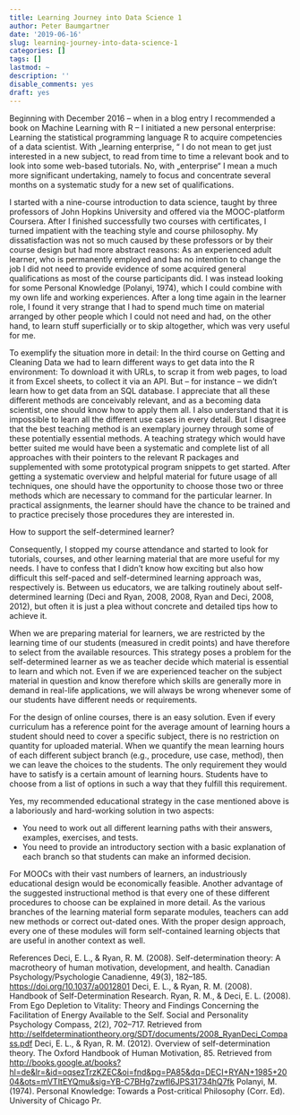 ```yaml
---
title: Learning Journey into Data Science 1
author: Peter Baumgartner
date: '2019-06-16'
slug: learning-journey-into-data-science-1
categories: []
tags: []
lastmod: ~
description: ''
disable_comments: yes
draft: yes
---
```

Beginning with December 2016 – when in a blog entry I recommended a book on Machine Learning with R – I initiated a new personal enterprise: Learning the statistical programming language R to acquire competencies of a data scientist. With „learning enterprise, “ I do not mean to get just interested in a new subject, to read from time to time a relevant book and to look into some web-based tutorials. No, with „enterprise“ I mean a much more significant undertaking, namely to focus and concentrate several months on a systematic study for a new set of qualifications. 

I started with a nine-course introduction to data science, taught by three professors of  John Hopkins University and offered via the MOOC-platform Coursera. After I finished successfully two courses with certificates, I turned impatient with the teaching style and course philosophy.  My dissatisfaction was not so much caused by these professors or by their course design but had more abstract reasons: As an experienced adult learner, who is permanently employed and has no intention to change the job I did not need to provide evidence of some acquired general qualifications as most of the course participants did. I was instead looking for some Personal Knowledge (Polanyi, 1974), which I could combine with my own life and working experiences.  After a long time again in the learner role, I found it very strange that I had to spend much time on material arranged by other people which I  could not need and had, on the other hand, to learn stuff superficially or to skip altogether, which was very useful for me. 

To exemplify the situation more in detail: In the third course on Getting and Cleaning Data we had to learn different ways to get data into the R environment: To download it with URLs, to scrap it from web pages, to load it from Excel sheets, to collect it via an API. But – for instance – we didn’t learn how to get data from an SQL database. I appreciate that all these different methods are conceivably relevant, and as a becoming data scientist, one should know how to apply them all. I also understand that it is impossible to learn all the different use cases in every detail. But I disagree that the best teaching method is an exemplary journey through some of these potentially essential methods. A teaching strategy which would have better suited me would have been a systematic and complete list of all approaches with their pointers to the relevant R packages and supplemented with some prototypical program snippets to get started. After getting a systematic overview and helpful material for future usage of all techniques, one should have the opportunity to choose those two or three methods which are necessary to command for the particular learner.  In practical assignments, the learner should have the chance to be trained and to practice precisely those procedures they are interested in.

How to support the self-determined learner?
 
Consequently, I stopped my course attendance and started to look for tutorials, courses, and other learning material that are more useful for my needs. I have to confess that I didn’t know how exciting but also how difficult this self-paced and self-determined learning approach was, respectively is. Between us educators, we are talking routinely about self-determined learning (Deci and Ryan, 2008, 2008, Ryan and Deci, 2008, 2012), but often it is just a plea without concrete and detailed tips how to achieve it.

When we are preparing material for learners, we are restricted by the learning time of our students (measured in credit points) and have therefore to select from the available resources.  This strategy poses a problem for the self-determined learner as we as teacher decide which material is essential to learn and which not. Even if we are experienced teacher on the subject material in question and know therefore which skills are generally more in demand in real-life applications, we will always be wrong whenever some of our students have different needs or requirements.

For the design of online courses, there is an easy solution. Even if every curriculum has a reference point for the average amount of learning hours a student should need to cover a specific subject, there is no restriction on quantity for uploaded material. When we quantify the mean learning hours of each different subject branch (e.g., procedure, use case, method), then we can leave the choices to the students. The only requirement they would have to satisfy is a certain amount of learning hours. Students have to choose from a list of options in such a way that they fulfill this requirement.

Yes, my recommended educational strategy in the case mentioned above is a laboriously and hard-working solution in two aspects:

+  You need to work out all different learning paths with their answers, examples, exercises, and tests.
+ You need to provide an introductory section with a basic explanation of each branch so that students can make an informed decision.

For MOOCs with their vast numbers of learners, an industriously educational design would be economically feasible. Another advantage of the suggested instructional method is that every one of these different procedures to choose can be explained in more detail. As the various branches of the learning material form separate modules, teachers can add new methods or correct out-dated ones. With the proper design approach, every one of these modules will form self-contained learning objects that are useful in another context as well.

References
Deci, E. L., & Ryan, R. M. (2008). Self-determination theory: A macrotheory of human motivation, development, and health. Canadian Psychology/Psychologie Canadienne, 49(3), 182–185. https://doi.org/10.1037/a0012801
Deci, E. L., & Ryan, R. M. (2008). Handbook of Self-Determination Research.
Ryan, R. M., & Deci, E. L. (2008). From Ego Depletion to Vitality: Theory and Findings Concerning the Facilitation of Energy Available to the Self. Social and Personality Psychology Compass, 2(2), 702–717. Retrieved from http://selfdeterminationtheory.org/SDT/documents/2008_RyanDeci_Compass.pdf
Deci, E. L., & Ryan, R. M. (2012). Overview of self-determination theory. The Oxford Handbook of Human Motivation, 85. Retrieved from http://books.google.at/books?hl=de&lr=&id=oqsezTrzKZEC&oi=fnd&pg=PA85&dq=DECI+RYAN+1985+2004&ots=mVTItEYQmu&sig=YB-C7BHg7zwfI6JPS31734hQ7fk
Polanyi, M.  (1974). Personal Knowledge: Towards a Post-critical Philosophy (Corr. Ed). University of Chicago Pr.
